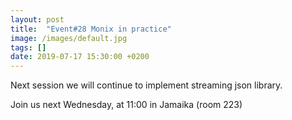 ```yaml
---
layout: post
title:  "Event#28 Monix in practice"
image: /images/default.jpg
tags: []
date: 2019-07-17 15:30:00 +0200
---
```


Next session we will continue to implement streaming json library.[]()

Join us next Wednesday, at 11:00 in Jamaika (room 223)